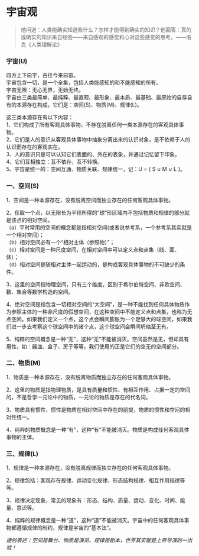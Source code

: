 # 宇宙观

> 他问道：人类能确实知道些什么？怎样才能得到确实的知识？他回答：真的或确实的知识来自经验——来自感观的感觉和心对这些感觉的思考。——洛克《人类理解论》

### 宇宙(U)
四方上下曰宇，古往今来曰宙。<br>
宇宙包含一切，是一个全集，包括人类能感知的和不能感知的所有。<br>
宇宙无限：无心无界，无始无终。<br>
宇宙由三类最简单、最纯粹、最直观、最形象、最本质、最基础、最原始的自存自有的本源存在构成，它们是：空间(S)、物质(M)、规律(L)。<br>

这三类本源存在有以下内容：<br>
1、它们构成了所有客观具体事物，不存在脱离任何一类本源存在的客观具体事物。<br>
2、它们是人的意识从客观具体事物中抽象分离出来的认识对象，是不依赖于人的认识而存在的客观实在。<br>
3、人的意识只是可以认知它们表面的、外在的表象，并通过记忆留下印象。<br>
4、它们互相独立：互不依存，互不转换。<br>
5、宇宙是统一的：空间互通、物质关联、规律统一，记：U = { S ∪ M ∪ L }。<br>

### 一、空间(S)
1、空间是一种本源存在，没有脱离空间而独立存在的任何客观具体事物。<br>

2、任取一个点，以无限长为半径所得的“球”形区域内不包括物质和规律的部分就是该点的相对空间。<br>
（a）平时常用的空间的概念都是指相对空间(或者说参考系，一个参考系其实就是一个相对空间)；<br>
（b）相对空间必有一个“相对主体（参照物）”；<br>
（c）相对空间是一种尺度空间，在相对空间中可以定义点和点集（线、面、体）；<br>
（d）相对空间是随相对主体一起运动的，是构成客观具体事物的不可缺少的条件。<br>

3、这里的空间指物理空间，只有三个维度，区别于希尔伯特空间、非欧空间、数、集合等数学构造的空间。<br>

4、绝对空间是指包含一切相对空间的“大空间”，是一种不能找到任何具体物质作为参照主体的一种非尺度的假想空间，在这种空间中不能定义点和点集，也称为无点空间。如果我们定义一个点，这个点会瞬间膨胀为一个足够大的球空间，如果我们进一步去考察这个球空间中的诸个点，这个球空间会瞬间坍缩至无有。<br>

5、纯粹的空间概念是一种“无”，这种“无”不能被消灭。空间虽然是无，但却具有用性，如：器皿、盒子、房子等等，我们使用的正是它们的空无的空间部分。<br>

### 二、物质(M)
1、物质是一种本源存在，没有脱离物质而独立存在的任何客观具体事物。<br>

2、这里的物质是指物理物质，是具有质量和惯性、有相互作用、占据一定的空间的，不是哲学一元论中的物质，一元论的物质是存在的代名词。<br>

3、物质具有惯性，惯性是物质在相对空间中存在的前提，物质的惯性和空间的相对性统一。<br>

4、纯粹的物质概念是一种“有”，这种“有”不能被消灭。物质是构成任何客观具体事物的主体。<br>

### 三、规律(L)
1、规律是一种本源存在，没有脱离规律而独立存在的任何客观具体事物。<br>

2、规律包括：客观存在规律、运动变化规律、形态结构规律、相互作用规律等等。<br>

3、规律决定现象，常见的现象有：形态、结构、质量、运动、变化、时间、能量、意识等。<br>

4、纯粹的规律概念是一种“道”，这种“道”不能被消灭。宇宙中的任何客观具体事物都遵循规律的制约，规律是宇宙的“基本法”。<br>


*通俗表述：空间是舞台、物质是演员、规律是剧本，世界其实就是上帝导演的一出戏！*